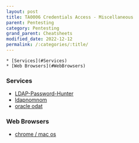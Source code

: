 ```yaml
---
layout: post
title: TA0006 Credentials Access - Miscellaneous
parent: Pentesting
category: Pentesting
grand_parent: Cheatsheets
modified_date: 2022-12-12
permalink: /:categories/:title/
---
```


<!-- vscode-markdown-toc -->
	* [Services](#Services)
	* [Web Browsers](#WebBrowsers)

<!-- vscode-markdown-toc-config
	numbering=false
	autoSave=true
	/vscode-markdown-toc-config -->
<!-- /vscode-markdown-toc -->


### <a name='Services'></a>Services
- [LDAP-Password-Hunter](https://github.com/oldboy21/LDAP-Password-Hunter)
- [ldapnomnom](https://github.com/lkarlslund/ldapnomnom)
- [oracle odat](https://github.com/quentinhardy/odat)

### <a name='WebBrowsers'></a>Web Browsers

- [chrome / mac os](https://github.com/breakpointHQ/chrome-bandit)